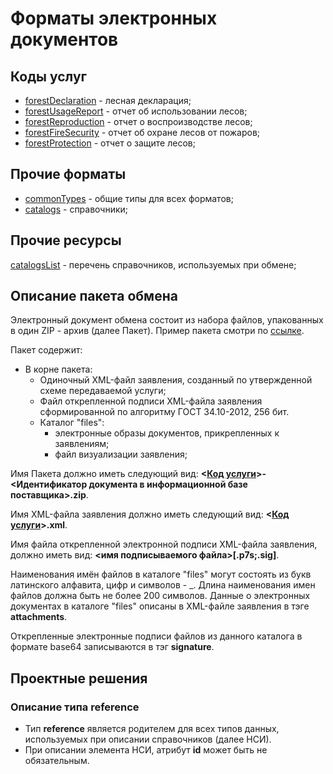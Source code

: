 # Форматы электронных документов

## Коды услуг
* [forestDeclaration](https://github.com/FGISLK/DigitalDocumentFormats/tree/main/forestDeclaration) - лесная декларация;
* [forestUsageReport](https://github.com/FGISLK/DigitalDocumentFormats/tree/main/forestUsageReport) - отчет об использовании лесов;
* [forestReproduction](https://github.com/FGISLK/DigitalDocumentFormats/tree/main/forestReproduction) - отчет о воспроизводстве лесов; 
* [forestFireSecurity](https://github.com/FGISLK/DigitalDocumentFormats/tree/main/forestFireSecurity) - отчет об охране лесов от пожаров;
* [forestProtection](https://github.com/FGISLK/DigitalDocumentFormats/tree/main/forestProtection) - отчет о защите лесов;

## Прочие форматы
* [сommonTypes](https://github.com/FGISLK/DigitalDocumentFormats/tree/main/commonTypes) - общие типы для всех форматов;
* [catalogs](https://github.com/FGISLK/DigitalDocumentFormats/tree/main/catalogs) - справочники;

## Прочие ресурсы
[catalogsList](https://github.com/FGISLK/DigitalDocumentFormats/tree/main/catalogsList) - перечень справочников, используемых при обмене;

## Описание пакета обмена
Электронный документ обмена состоит из набора файлов, упакованных в один ZIP - архив (далее Пакет). Пример пакета смотри по [ссылке](https://github.com/FGISLK/DigitalDocumentFormats/blob/main/forestDeclaration/3.0/forestDeclaration-000000004_00037.zip?raw=true).

Пакет содержит:
- В корне пакета:
    - Одиночный XML-файл заявления, созданный по утвержденной схеме передаваемой услуги;
    - Файл открепленной подписи XML-файла заявления сформированной по алгоритму ГОСТ 34.10-2012, 256 бит.
    - Каталог "files":
        - электронные образы документов, прикрепленных к заявлениям;
        - файл визуализации заявления;

Имя Пакета должно иметь следующий вид: **<[Код услуги](#%D0%BA%D0%BE%D0%B4%D1%8B-%D1%83%D1%81%D0%BB%D1%83%D0%B3)>-<Идентификатор документа в информационной базе поставщика>.zip**.

Имя XML-файла заявления должно иметь следующий вид: **<[Код услуги](#%D0%BA%D0%BE%D0%B4%D1%8B-%D1%83%D1%81%D0%BB%D1%83%D0%B3)>.xml**.

Имя файла открепленной электронной подписи XML-файла заявления, должно иметь вид: **<имя подписываемого файла>[.p7s;.sig]**.

Наименования имён файлов в каталоге "files" могут состоять из букв латинского алфавита, цифр и символов - _. Длина наименования имен файлов должна быть не более 200 символов.
Данные о электронных документах в каталоге "files" описаны в XML-файле заявления в тэге **attachments**.

Открепленные электронные подписи файлов из данного каталога в формате base64 записываются в тэг **signature**.

## Проектные решения
### Описание типа reference
* Тип **reference** является родителем для всех типов данных, используемых при описании справочников (далее НСИ).
* При описании элемента НСИ, атрибут **id** может быть не обязательным.
